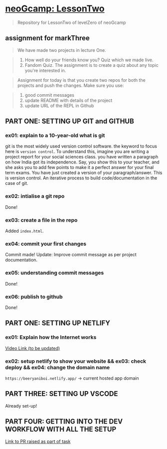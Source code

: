 # [neoGcamp: LessonTwo]('https://neog.camp/guide/lessonTwo')

> Repository for LessonTwo of levelZero of neoGcamp

## assignment for markThree

>We have made two projects in lecture One.

>1. How well do your friends know you? Quiz which we made live.
>2. Fandom Quiz. The assignment is to create a quiz about any topic you're interested in.

>Assignment for today is that you create two repos for both the projects and push the changes. Make sure you use:

>1. good commit messages
>2. update README with details of the project
>3. update URL of the REPL in Github


## PART ONE: SETTING UP GIT and GITHUB

### ex01: explain to a 10-year-old what is git

git is the most widely used version control software. the keyword to focus here is `version control`. To understand this,
imagine you are writing a project report for your social sciences class. you have written a paragraph on how India got its
independence. Say, you show this to your teacher, and she asks you to add few points to make it a perfect answer for your final
term exams.
You have just created a version of your paragraph/answer. This is version control. An iterative process to build code/documentation in the case of git.

### ex02: intialise a git repo

Done!

### ex03: create a file in the repo

Added `index.html`.

### ex04: commit your first changes

Commit made!
Update: Improve commit message as per project documentation.

### ex05: understanding commit messages

Done!

### ex06: publish to github

Done!

## PART ONE: SETTING UP NETLIFY

### ex01: Explain how the Internet works

[Video Link (to be updated)](https://www.youtube.com/watch?v=lCkSiodTN64)

### ex02: setup netlify to show your website && ex03: check deploy && ex04: change the domain name

`https://beeryaniboi.netlify.app/` -> current hosted app domain

## PART THREE: SETTING UP VSCODE

Already set-up!

## PART FOUR: GETTING INTO THE DEV WORKFLOW WITH ALL THE SETUP

[Link to PR raised as part of task](https://github.com/praty-1698/neogcamp_lessontwo/pull/1)